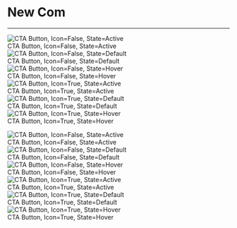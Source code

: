 
# New Com

---

  
![CTA Button, Icon=False, State=Active](https://studio-assets.supernova.io/design-systems/18526/2e9c7752-e655-4316-85b8-8367ffa1a564.png)  
CTA Button, Icon=False, State=Active  
![CTA Button, Icon=False, State=Default](https://studio-assets.supernova.io/design-systems/18526/19cf1bb6-7ea6-473a-ad6a-6db80c459702.png)  
CTA Button, Icon=False, State=Default  
![CTA Button, Icon=False, State=Hover](https://studio-assets.supernova.io/design-systems/18526/6e160b45-37a1-4056-bb7b-0539d00fd9f0.png)  
CTA Button, Icon=False, State=Hover  
![CTA Button, Icon=True, State=Active](https://studio-assets.supernova.io/design-systems/18526/9a64372e-768b-4c00-a909-f0e6999bd807.png)  
CTA Button, Icon=True, State=Active  
![CTA Button, Icon=True, State=Default](https://studio-assets.supernova.io/design-systems/18526/e3fdf98a-4175-4723-9594-da3acbeb5279.png)  
CTA Button, Icon=True, State=Default  
![CTA Button, Icon=True, State=Hover](https://studio-assets.supernova.io/design-systems/18526/b9272c78-f823-4d9b-8a4f-bc2824f77b33.png)  
CTA Button, Icon=True, State=Hover  


  
![CTA Button, Icon=False, State=Active](https://studio-assets.supernova.io/design-systems/18526/2e9c7752-e655-4316-85b8-8367ffa1a564.png)  
CTA Button, Icon=False, State=Active  
![CTA Button, Icon=False, State=Default](https://studio-assets.supernova.io/design-systems/18526/19cf1bb6-7ea6-473a-ad6a-6db80c459702.png)  
CTA Button, Icon=False, State=Default  
![CTA Button, Icon=False, State=Hover](https://studio-assets.supernova.io/design-systems/18526/6e160b45-37a1-4056-bb7b-0539d00fd9f0.png)  
CTA Button, Icon=False, State=Hover  
![CTA Button, Icon=True, State=Active](https://studio-assets.supernova.io/design-systems/18526/9a64372e-768b-4c00-a909-f0e6999bd807.png)  
CTA Button, Icon=True, State=Active  
![CTA Button, Icon=True, State=Default](https://studio-assets.supernova.io/design-systems/18526/e3fdf98a-4175-4723-9594-da3acbeb5279.png)  
CTA Button, Icon=True, State=Default  
![CTA Button, Icon=True, State=Hover](https://studio-assets.supernova.io/design-systems/18526/b9272c78-f823-4d9b-8a4f-bc2824f77b33.png)  
CTA Button, Icon=True, State=Hover  
